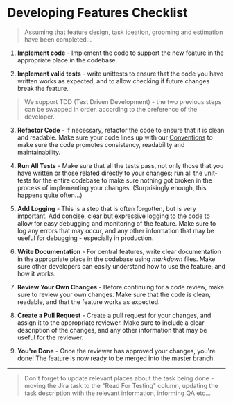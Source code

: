 # Developing Features Checklist


> Assuming that feature design, task ideation, grooming and estimation have been completed...

1) **Implement code**  - Implement the code to support the new feature in the appropriate place in the codebase.


2) **Implement valid tests** - write unittests to ensure that the code you have written works as expected, and to allow 
  checking if future changes break the feature.

> We support TDD (Test Driven Development) - the two previous steps can be swapped in order, according to the preference
> of the developer.

3) **Refactor Code** - If necessary, refactor the code to ensure that it is clean and readable.
  Make sure your code lines up with our [Conventions](..) to make sure the code promotes consistency, readability and 
  maintainability.


4) **Run All Tests** - Make sure that all the tests pass, not only those that you have written or those related directly
  to your changes; run all the unit-tests for the entire codebase to make sure nothing got broken in the process of 
  implementing your changes. (Surprisingly enough, this happens quite often...)


5) **Add Logging** - This is a step that is often forgotten, but is very important. Add concise, clear but expressive 
  logging to the code to allow for easy debugging and monitoring of the feature. Make sure to log any errors that may 
  occur, and any other information that may be useful for debugging - especially in production.


6) **Write Documentation** - For central features, write clear documentation in the appropriate place in the codebase
  using *markdown* files. Make sure other developers can easily understand how to use the feature, and how it works.


7) **Review Your Own Changes** - Before continuing for a code review, make sure to review your own changes. Make sure 
  that the code is clean, readable, and that the feature works as expected.


8) **Create a Pull Request** - Create a pull request for your changes, and assign it to the appropriate reviewer. 
  Make sure to include a clear description of the changes, and any other information that may be useful for the reviewer.


9) **You're Done** - Once the reviewer has approved your changes, you're done! The feature is now ready to be merged 
  into the master branch.
---
> Don't forget to update relevant places about the task being done - moving the Jira task to the "Read For Testing" 
> column, updating the task description with the relevant information, informing QA etc...
